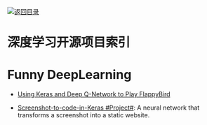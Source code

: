 [![返回目录](https://parg.co/UGo)](https://parg.co/b4z) 
# 深度学习开源项目索引

# Funny DeepLearning

* [Using Keras and Deep Q-Network to Play FlappyBird](https://yanpanlau.github.io/2016/07/10/FlappyBird-Keras.html)

- [Screenshot-to-code-in-Keras #Project#](https://github.com/emilwallner/Screenshot-to-code-in-Keras): A neural network that transforms a screenshot into a static website.
